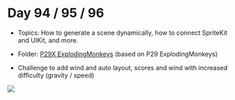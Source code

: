 # Day 94 / 95 / 96

- Topics: How to generate a scene dynamically, how to connect SpriteKit and UIKit, and more.

- Folder: [P29X ExplodingMonkeys](https://github.com/JulesMoorhouse/100DaysOfSwift/tree/master/P29X%20ExplodingMonkeys/ExplodingMonkeys) (based on P29 ExplodingMonkeys)

- Challenge to add wind and auto layout, scores and wind with increased difficulty (gravity / speed)

<img src="../Images/day94-p29.gif">